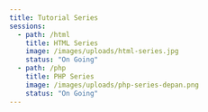 ```yaml
---
title: Tutorial Series
sessions:
  - path: /html
    title: HTML Series
    image: /images/uploads/html-series.jpg
    status: "On Going"
  - path: /php
    title: PHP Series
    image: /images/uploads/php-series-depan.png
    status: "On Going"
---
```

